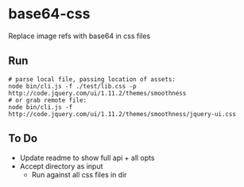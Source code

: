 # base64-css
Replace image refs with base64 in css files


## Run
```
# parse local file, passing location of assets:
node bin/cli.js -f ./test/lib.css -p http://code.jquery.com/ui/1.11.2/themes/smoothness
# or grab remote file:
node bin/cli.js -f http://code.jquery.com/ui/1.11.2/themes/smoothness/jquery-ui.css
```


## To Do
- Update readme to show full api + all opts
- Accept directory as input
	- Run against all css files in dir

